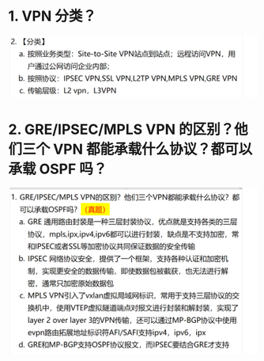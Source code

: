 # 1. VPN 分类？

![alt text](images/面试题---VPN基础/image.png)

# 2. GRE/IPSEC/MPLS VPN 的区别？他们三个 VPN 都能承载什么协议？都可以承载 OSPF 吗？

![alt text](images/面试题---VPN基础/image-1.png)
